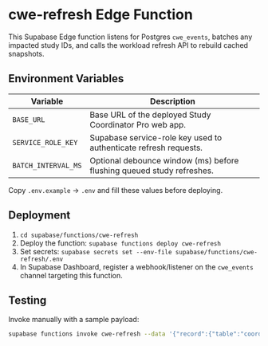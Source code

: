# cwe-refresh Edge Function

This Supabase Edge function listens for Postgres `cwe_events`, batches any impacted study IDs, and calls the workload refresh API to rebuild cached snapshots.

## Environment Variables

| Variable            | Description                                                          |
|---------------------|----------------------------------------------------------------------|
| `BASE_URL`          | Base URL of the deployed Study Coordinator Pro web app.              |
| `SERVICE_ROLE_KEY`  | Supabase service-role key used to authenticate refresh requests.     |
| `BATCH_INTERVAL_MS` | Optional debounce window (ms) before flushing queued study refreshes.

Copy `.env.example` → `.env` and fill these values before deploying.

## Deployment

1. `cd supabase/functions/cwe-refresh`
2. Deploy the function: `supabase functions deploy cwe-refresh`
3. Set secrets: `supabase secrets set --env-file supabase/functions/cwe-refresh/.env`
4. In Supabase Dashboard, register a webhook/listener on the `cwe_events` channel targeting this function.

## Testing

Invoke manually with a sample payload:

```bash
supabase functions invoke cwe-refresh --data '{"record":{"table":"coordinator_metrics","event":"INSERT","study_id":"00000000-0000-0000-0000-000000000000"}}'
```
